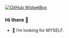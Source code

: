 [![GitHub WidgetBox](https://github-widgetbox.vercel.app/api/profile?username=lasypig&data=followers,repositories,stars,commits)](https://github.com/lasypig)

### Hi there 👋

<!--
**lasypig/lasypig** is a ✨ _special_ ✨ repository because its `README.md` (this file) appears on your GitHub profile.

Here are some ideas to get you started:

- 🔭 I’m currently working on ...
- 🌱 I’m currently learning ...
- 👯 I’m looking to collaborate on ...
- 🤔 I’m looking for help with ...
- 💬 Ask me about ...
- 📫 How to reach me: ...
- 😄 Pronouns: ...
- ⚡ Fun fact: ...
-->

- 🤔 I’m looking for MYSELF.

